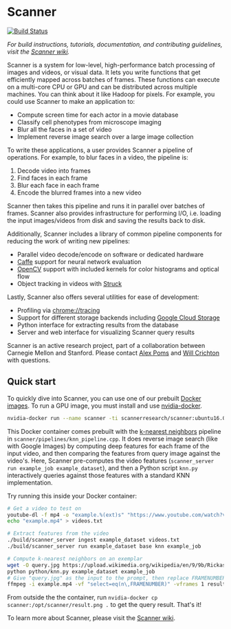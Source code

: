 # Scanner #
[![Build Status](https://travis-ci.com/scanner-research/scanner.svg?token=3riCqXaXCxyYqpsVk2yv&branch=master)](https://travis-ci.com/scanner-research/scanner)

_For build instructions, tutorials, documentation, and contributing guidelines, visit the [Scanner wiki](https://github.com/scanner-research/scanner/wiki)._

Scanner is a system for low-level, high-performance batch processing of images and videos, or visual data. It lets you write functions that get efficiently mapped across batches of frames. These functions can execute on a multi-core CPU or GPU and can be distributed across multiple machines. You can think about it like Hadoop for pixels. For example, you could use Scanner to make an application to:

* Compute screen time for each actor in a movie database
* Classify cell phenotypes from microscope imaging
* Blur all the faces in a set of video
* Implement reverse image search over a large image collection

To write these applications, a user provides Scanner a pipeline of operations. For example, to blur faces in a video, the pipeline is:

1. Decode video into frames
2. Find faces in each frame
3. Blur each face in each frame
4. Encode the blurred frames into a new video

Scanner then takes this pipeline and runs it in parallel over batches of frames. Scanner also provides infrastructure for performing I/O, i.e. loading the input images/videos from disk and saving the results back to disk.

Additionally, Scanner includes a library of common pipeline components for reducing the work of writing new pipelines:

* Parallel video decode/encode on software or dedicated hardware
* [Caffe](https://github.com/bvlc/caffe) support for neural network evaluation
* [OpenCV](https://github.com/opencv/opencv) support with included kernels for color histograms and optical flow
* Object tracking in videos with [Struck](https://github.com/samhare/struck)

Lastly, Scanner also offers several utilities for ease of development:

* Profiling via [chrome://tracing](https://www.chromium.org/developers/how-tos/trace-event-profiling-tool)
* Support for different storage backends including [Google Cloud Storage](https://cloud.google.com/storage/)
* Python interface for extracting results from the database
* Server and web interface for visualizing Scanner query results

Scanner is an active research project, part of a collaboration between Carnegie Mellon and Stanford. Please contact [Alex Poms](https://github.com/apoms) and [Will Crichton](https://github.com/willcrichton) with questions.

## Quick start ##

To quickly dive into Scanner, you can use one of our prebuilt [Docker images](https://hub.docker.com/r/scannerresearch/scanner). To run a GPU image, you must install and use [nvidia-docker](https://github.com/NVIDIA/nvidia-docker).

```bash
nvidia-docker run --name scanner -ti scannerresearch/scanner:ubuntu16.04-cuda8.0-cv3.1.0 /bin/bash
```

This Docker container comes prebuilt with the [k-nearest neighbors](https://en.wikipedia.org/wiki/K-nearest_neighbors_algorithm) pipeline in `scanner/pipelines/knn_pipeline.cpp`. It does reverse image search (like with Google Images) by computing deep features for each frame of the input video, and then comparing the features from query image against the video's. Here, Scanner pre-computes the video features (`scanner_server run example_job example_dataset`), and then a Python script `knn.py` interactively queries against those features with a standard KNN implementation.

Try running this inside your Docker container:

```bash
# Get a video to test on
youtube-dl -f mp4 -o "example.%(ext)s" "https://www.youtube.com/watch?v=dQw4w9WgXcQ"
echo "example.mp4" > videos.txt

# Extract features from the video
./build/scanner_server ingest example_dataset videos.txt
./build/scanner_server run example_dataset base knn example_job

# Compute k-nearest neighbors on an exemplar
wget -O query.jpg https://upload.wikimedia.org/wikipedia/en/9/9b/Rickastleyposter.jpg
python python/knn.py example_dataset example_job
# Give "query.jpg" as the input to the prompt, then replace FRAMENUMBER below with one of the frame numbers
ffmpeg -i example.mp4 -vf "select=eq(n\,FRAMENUMBER)" -vframes 1 result.png
```

From outside the the container, run `nvidia-docker cp scanner:/opt/scanner/result.png .` to get the query result. That's it!

To learn more about Scanner, please visit the [Scanner wiki](https://github.com/scanner-research/scanner/wiki).
